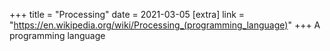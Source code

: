 +++
title = "Processing"
date = 2021-03-05
[extra]
link = "https://en.wikipedia.org/wiki/Processing_(programming_language)"
+++
A programming language

